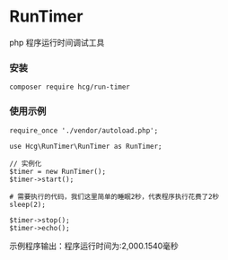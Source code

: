 # RunTimer
php 程序运行时间调试工具

### 安装
```
composer require hcg/run-timer
```

### 使用示例
````
require_once './vendor/autoload.php';

use Hcg\RunTimer\RunTimer as RunTimer;

// 实例化
$timer = new RunTimer();
$timer->start();

# 需要执行的代码，我们这里简单的睡眠2秒，代表程序执行花费了2秒
sleep(2);

$timer->stop();
$timer->echo();
````
示例程序输出：程序运行时间为:2,000.1540毫秒
